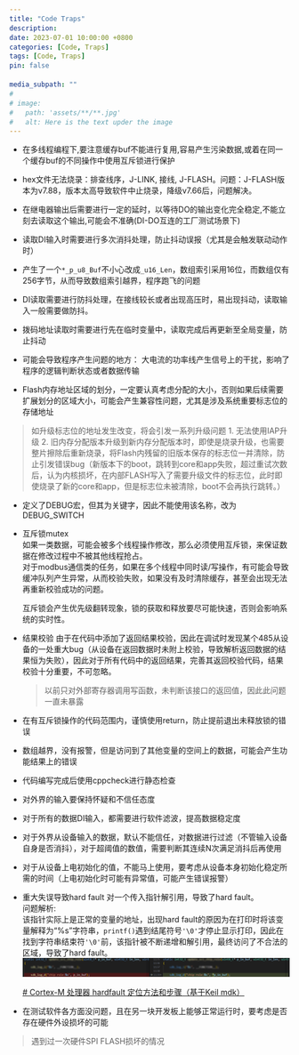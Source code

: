 ```yaml
---
title: "Code Traps"
description: 
date: 2023-07-01 10:00:00 +0800
categories: [Code, Traps]
tags: [Code, Traps]
pin: false

media_subpath: ""
#
# image:
#   path: 'assets/**/**.jpg'
#   alt: Here is the text upder the image
---
```


- 在多线程编程下,要注意缓存buf不能进行复用,容易产生污染数据,或着在同一个缓存buf的不同操作中使用互斥锁进行保护

- hex文件无法烧录：排查线序，J-LINK, 接线, J-FLASH。问题：J-FLASH版本为v7.88，版本太高导致软件中止烧录，降级v7.66后，问题解决。

- 在继电器输出后需要进行一定的延时，以等待DO的输出变化完全稳定,不能立刻去读取这个输出,可能会不准确(DI-DO互连的工厂测试场景下)

- 读取DI输入时需要进行多次消抖处理，防止抖动误报（尤其是会触发联动动作时）

- 产生了一个`*_p_u8_Buf`不小心改成`_u16_Len`，数组索引采用16位，而数组仅有256字节，从而导致数组索引越界，程序跑飞的问题

- DI读取需要进行防抖处理，在接线较长或者出现高压时，易出现抖动，读取输入一般需要做防抖。

- 拨码地址读取时需要进行先在临时变量中，读取完成后再更新至全局变量，防止抖动

- 可能会导致程序产生问题的地方： 大电流的功率线产生信号上的干扰，影响了程序的逻辑判断状态或者数据传输

- Flash内存地址区域的划分，一定要认真考虑分配的大小，否则如果后续需要扩展划分的区域大小，可能会产生兼容性问题，尤其是涉及系统重要标志位的存储地址
>如升级标志位的地址发生改变，将会引发一系列升级问题
    1. 无法使用IAP升级
    2. 旧内存分配版本升级到新内存分配版本时，即使是烧录升级，也需要整片擦除后重新烧录，将Flash内残留的旧版本保存的标志位一并清除，防止引发错误bug（新版本下的boot，跳转到core和app失败，超过重试次数后，认为内核损坏，在内部FLASH写入了需要升级文件的标志位，此时即使烧录了新的core和app，但是标志位未被清除，boot不会再执行跳转。）

- 定义了DEBUG宏，但其为关键字，因此不能使用该名称，改为DEBUG_SWITCH

- 互斥锁mutex  
    如果一类数据，可能会被多个线程操作修改，那么必须使用互斥锁，来保证数据在修改过程中不被其他线程抢占。  
    对于modbus通信类的任务，如果在多个线程中同时读/写操作，有可能会导致缓冲队列产生异常，从而校验失败，如果没有及时清除缓存，甚至会出现无法再重新校验成功的问题。  

    互斥锁会产生优先级翻转现象，锁的获取和释放要尽可能快速，否则会影响系统的实时性。

-  结果校验
    由于在代码中添加了返回结果校验，因此在调试时发现某个485从设备的一处重大bug（从设备在返回数据时未附上校验，导致解析返回数据的结果恒为失败），因此对于所有代码中的返回结果，完善其返回校验代码，结果校验十分重要，不可忽略。
    >以前只对外部寄存器调用写函数，未判断该接口的返回值，因此此问题一直未暴露

- 在有互斥锁操作的代码范围内，谨慎使用return，防止提前退出未释放锁的错误

- 数组越界，没有报警，但是访问到了其他变量的空间上的数据，可能会产生功能结果上的错误

- 代码编写完成后使用cppcheck进行静态检查

- 对外界的输入要保持怀疑和不信任态度

- 对于所有的数据DI输入，都需要进行软件滤波，提高数据稳定度

- 对于外界从设备输入的数据，默认不能信任，对数据进行过滤（不管输入设备自身是否消抖），对于超阈值的数值，需要判断其连续N次满足消抖后再使用

- 对于从设备上电初始化的值，不能马上使用，要考虑从设备本身初始化稳定所需的时间（上电初始化时可能有异常值，可能产生错误报警）

- 重大失误导致hard fault
    对一个传入指针解引用，导致了hard fault。  
    问题解析:  
    该指针实际上是正常的变量的地址，出现hard fault的原因为在打印时将该变量解释为“%s”字符串，`printf()`遇到结尾符号`'\0'`才停止显示打印，因此在找到字符串结束符`'\0'`前，该指针被不断递增和解引用，最终访问了不合法的区域，导致了hard fault。  
    ![输入图片说明](/imgs/code-traps/2023-11-24/sMBTvOmevEwBlFE4.png)  

    [# Cortex-M 处理器 hardfault 定位方法和步骤（基于Keil mdk）](https://blog.csdn.net/supermuscleman/article/details/103929606)

- 在测试软件各方面没问题，且在另一块开发板上能够正常运行时，要考虑是否存在硬件外设损坏的可能
>遇到过一次硬件SPI FLASH损坏的情况
